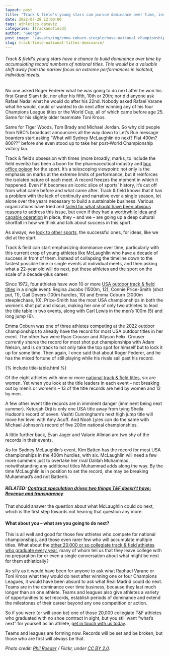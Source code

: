 ```yaml
---
layout: post
title: "Track & field's young stars can pursue dominance over time, instead of just times"
date: 2022-07-28 12:00:00
tags: athletics dataviz
categories: [trackandfield]
author: "George"
post_image: "/assets/img/emma-coburn-steeplechase-national-championship.jpg"
slug: track-field-national-titles-dominance/
---
```

<h6>Track & field's young stars have a chance to build dominance over time by accumulating record numbers of national titles. This would be a valuable shift away from the narrow focus on extreme performances in isolated, individual meets.</h6> 

No one asked Roger Federer what he was going to do next after he won his first Grand Slam title, nor after his fifth, 10th  or 20th; nor did anyone ask Rafael Nadal what he would do after his 22nd. Nobody asked Rafael Varane what he would, could or wanted to do next after winning any of his four Champions League titles or the World Cup, all of which came before age 25. Same for his slightly older teammate Toni Kroos.

Same for Tiger Woods, Tom Brady and Michael Jordan. So why did people from NBC’s broadcast announcers all the way down to Let’s Run message boarders start asking “What will Sydney McLaughlin do next? Flat 400m? 800??” before she even stood up to take her post-World Championship victory lap.

Track & field’s obsession with times (more broadly, marks, to include the field events) has been a boon for the pharmaceutical industry and [box office poison](https://youtu.be/bKmadR4Ye54?t=370) for the sport. It’s a telescoping viewpoint: not only is the emphasis on marks at the extreme limits of performance, but it reinforces the isolated nature of each meet. A record freezes the moment in which it happened. Even if it becomes an iconic slice of sports’ history, it’s cut off from what came before and what came after. Track & field knows that it has a problem with the lack of continuity and narrative over a single season, let alone over the years necessary to build a sustainable business. Various organizations have tried and [failed for what should have been obvious reasons](https://nalathletics.com/blog/2021/02/22/four-questions-american-track-league-nbigp) to address this issue, but even if they had a [worthwhile idea and capable operation](https://nalathletics.com/blog/2021/02/02/track-field-needs-sports-business-professionals) in place, they – and we – are going up a deep cultural shortfall in how we think and talk about success in this sport. 

As always, we [look to other sports](https://nalathletics.com/blog/2022/07/14/contract-speculation-track-field-revenue-transparency), the successful ones, for ideas, like we did at the start.

Track & field can start emphasizing dominance over time, particularly with this current crop of young athletes like McLaughlin who have a decade of success in front of them. Instead of collapsing the timeline down to the fastest possible time in single events at individual meets, and then asking what a 22-year old will do next, put these athletes and the sport on the scale of a decade-plus career.

Since 1972, four athletes have won 10 or more [USA outdoor track & field titles](http://trackfield.brinkster.net/USAMain.asp?P=F) in a single event:  Regina Jacobs (1500m, 12), Connie Price-Smith (shot put, 11), Gail Devers (100m hurdles, 10) and Emma Coburn (3000m steeplechase, 10). Price-Smith has the most USA championships in both the women’s shot put and discus, making her one of only two athletes to lead the title table in two events, along with Carl Lewis in the men’s 100m (5) and long jump (6).

Emma Coburn was one of three athletes competing at the 2022 outdoor championships to already have the record for most USA outdoor titles in her event. The other two were Ryan Crouser and Allyson Felix. Crouser currently shares the record for most shot put championships with Adam Nelson, and is on track to not only take the top spot for himself but to lock it up for some time. Then again, I once said that about Roger Federer, and he has the mixed fortune of still playing while his rivals sail past his record. 

{% include title-table.html %}

Of the eight athletes with nine or more [national track & field titles](http://trackfield.brinkster.net/USAMain.asp?P=F), six are women. Yet when you look at the title leaders in each event – not breaking out by men’s or women’s – 13 of the title records are held by women and 12 by men. 

A few other event title records are in imminent danger (imminent being next summer). Keturjah Orji is only one USA title away from tying Sheila Hudson’s record of seven. Vashti Cunningham’s next high jump title will move her level with Amy Acuff. And Noah Lyles can do the same with Michael Johnson’s record of five 200m national championships. 

A little further back, Evan Jager and Valarie Allman are two shy of the records in their events. 

As for Sydney McLaughlin’s event, Kim Batten has the record for most USA championships in the 400m hurdles, with six. McLaughlin will need a few more summers just to overtake her rival Dalilah Muhammad, notwithstanding any additional titles Muhammad adds along the way. By the time McLaughlin is in position to set the record, she may be breaking Muhammad’s and not Batten’s. 

##### RELATED: [Contract speculation drives two things T&F doesn't have: Revenue and transparency](https://nalathletics.com/blog/2022/07/14/contract-speculation-track-field-revenue-transparency)

That should answer the question about what McLaughlin could do next, which is the first step towards not hearing that question any more.

#### What about you – what are you going to do next?

This is all well and good for those few athletes who compete for national championships, and those even rarer few who will accumulate multiple titles. What about the [other 20,000 or so collegiate track & field athletes who graduate every year](https://nalathletics.com/faq), many of whom tell us that they leave college with no preparation for or even a single conversation about what might be next for them athletically?

As silly as it would have been for anyone to ask what Raphael Varane or Toni Kroos what they would do next after winning one or four Champions Leagues, it would have been absurd to ask what Real Madrid could do next. Teams are in the dominance over time business, because they last much longer than an one athlete. Teams and leagues also give athletes a variety of opportunities to set records, establish periods of dominance and extend the milestones of their career beyond any one competition or action.

So if you were (or will soon be) one of those 20,000 collegiate T&F athletes who graduated with no shoe contract in sight, but you still want “what’s next” for yourself as an athlete, <a href = "mailto: george@nalathletics.com"> get in touch with us today</a>. 

Teams and leagues are forming now. Records will be set and be broken, but those who are first will always be that.


<em>Photo credit: [Phil Roeder](https://flic.kr/p/2gK4Bc2) / Flickr, under [CC BY 2.0](https://creativecommons.org/licenses/by/2.0/).</em>
